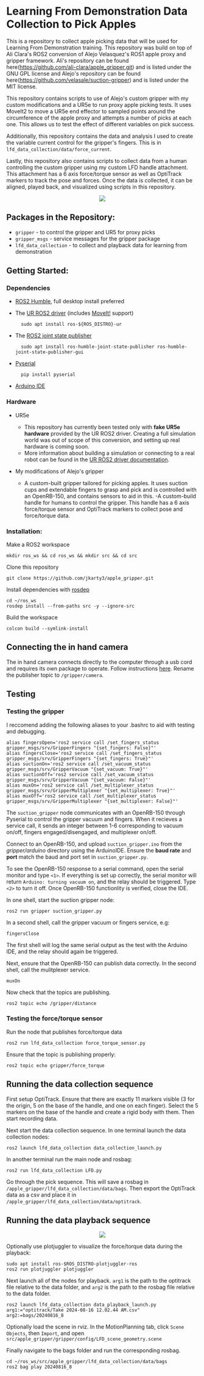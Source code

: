 # Learning From Demonstration Data Collection to Pick Apples

This is a repository to collect apple picking data that will be used for Learning From Demonstration training. This repository was build on top of Ali Clara's ROS2 conversion of Alejo Velasquez's ROS1 apple proxy and gripper framework. Ali's repository can be found here(https://github.com/ali-clara/apple_gripper.git) and is listed under the GNU GPL license and Alejo's repository can be found here(https://github.com/velasale/suction-gripper) and is listed under the MIT license.

This repository contains scripts to use of Alejo's custom gripper with my custom modifications and a UR5e to run proxy apple picking tests. It uses MoveIt2 to move a UR5e end effector to sampled points around the circumference of the apple proxy and attempts a number of picks at each one. This allows us to test the effect of different variables on pick success.

Additionally, this repository contains the data and analysis I used to create the variable current control for the gripper's fingers. This is in `lfd_data_collection/data/force_current`.

Lastly, this repository also contains scripts to collect data from a human controlling the custom gripper using my custom LFD handle attachment. This attachment has a 6 axis force/torque sensor as well as OptiTrack markers to track the pose and forces. Once the data is collected, it can be aligned, played back, and visualized using scripts in this repository.

<p align="center">
  <img src="doc/data_collection.jpg">
</p>


## Packages in the Repository:

- `gripper` - to control the gripper and UR5 for proxy picks
- `gripper_msgs` - service messages for the gripper package
- `lfd_data_collection` - to collect and playback data for learning from demonstration


## Getting Started:


### Dependencies

- [ROS2 Humble](https://docs.ros.org/en/humble/Installation/Ubuntu-Install-Debians.html), full desktop install preferred

- The [UR ROS2 driver](https://github.com/UniversalRobots/Universal_Robots_ROS2_Driver/tree/humble) (includes [MoveIt!](https://moveit.ros.org) support)

        sudo apt install ros-${ROS_DISTRO}-ur

- The [ROS2 joint state publisher](https://index.ros.org/p/joint_state_publisher/#humble)

        sudo apt install ros-humble-joint-state-publisher ros-humble-joint-state-publisher-gui

- [Pyserial](https://pyserial.readthedocs.io)

        pip install pyserial

- [Arduino IDE](https://docs.arduino.cc/software/ide-v2/tutorials/getting-started/ide-v2-downloading-and-installing/)

### Hardware

- UR5e
    - This repository has currently been tested only with **fake UR5e hardware** provided by the UR ROS2 driver. Creating a full simulation world was out of scope of this conversion, and setting up real hardware is coming soon.
    - More information about building a simulation or connecting to a real robot can be found in the [UR ROS2 driver documentation](https://docs.ros.org/en/ros2_packages/rolling/api/ur_robot_driver/index.html).

- My modifications of Alejo's gripper

    - A custom-built gripper tailored for picking apples. It uses suction cups and extendable fingers to grasp and pick and is controlled with an OpenRB-150, and contains sensors to aid in this.
    -A custom-build handle for humans to control the gripper. This handle has a 6 axis force/torque sensor and OptiTrack markers to collect pose and force/torque data.


### Installation:

Make a ROS2 workspace

    mkdir ros_ws && cd ros_ws && mkdir src && cd src

Clone this repository

    git clone https://github.com/jkarty3/apple_gripper.git

Install dependencies with [rosdep](https://docs.ros.org/en/humble/Tutorials/Intermediate/Rosdep.html)

    cd ~/ros_ws
    rosdep install --from-paths src -y --ignore-src

Build the workspace

    colcon build --symlink-install

## Connecting the in hand camera

The in hand camera connects directly to the computer through a usb cord and requires its own package to operate. Follow instructions [here](https://github.com/ANI717/ros2_camera_publish). Rename the publisher topic to `/gripper/camera`.

## Testing

### Testing the gripper

I reccomend adding the following aliases to your .bashrc to aid with testing and debugging.	
	
	alias fingersOpen='ros2 service call /set_fingers_status gripper_msgs/srv/GripperFingers "{set_fingers: False}"'
	alias fingersClose='ros2 service call /set_fingers_status gripper_msgs/srv/GripperFingers "{set_fingers: True}"'
	alias suctionOn='ros2 service call /set_vacuum_status gripper_msgs/srv/GripperVacuum "{set_vacuum: True}"'
	alias suctionOff='ros2 service call /set_vacuum_status gripper_msgs/srv/GripperVacuum "{set_vacuum: False}"'
	alias muxOn='ros2 service call /set_multiplexer_status gripper_msgs/srv/GripperMultiplexer "{set_multiplexer: True}"'
	alias muxOff='ros2 service call /set_multiplexer_status gripper_msgs/srv/GripperMultiplexer "{set_multiplexer: False}"'

The `suction_gripper` node communicates with an OpenRB-150 through Pyserial to control the gripper vacuum and fingers. When it recieves a service call, it sends an integer between 1-6 corresponding to vacuum on/off, fingers engaged/disengaged, and multiplexer on/off.

Connect to an OpenRB-150, and upload `suction_gripper.ino` from the *gripper/arduino* directory using the ArduinoIDE. Ensure the **baud rate** and **port** match the baud and port set in `suction_gripper.py`.

To see the OpenRB-150 response to a serial command, open the serial monitor and type `<1>`. If everything is set up correctly, the serial monitor will return `Arduino: turning vacuum on`, and the relay should be triggered. Type `<2>` to turn it off. Once OpenRB-150 functionlity is verified, close the IDE.

In one shell, start the suction gripper node:

    ros2 run gripper suction_gripper.py

In a second shell, call the gripper vacuum or fingers service, e.g:

    fingersClose

The first shell will log the same serial output as the test with the Arduino IDE, and the relay should again be triggered. 

Next, ensure that the OpenRB-150 can publish data correctly. In the second shell, call the mulitplexer service.

    muxOn

Now check that the topics are publishing.

    ros2 topic echo /gripper/distance

### Testing the force/torque sensor

Run the node that publishes force/torque data

    ros2 run lfd_data_collection force_torque_sensor.py

Ensure that the topic is publishing properly:

    ros2 topic echo gripper/force_torque

## Running the data collection sequence

First setup OptiTrack. Ensure that there are exactly 11 markers visible (3 for the origin, 5 on the base of the handle, and one on each finger). Select the 5 markers on the base of the handle and create a rigid body with them. Then start recording data.

Next start the data collection sequence. In one terminal launch the data collection nodes:

    ros2 launch lfd_data_collection data_collection_launch.py

In another terminal run the main node and rosbag:

    ros2 run lfd_data_collection LFD.py

Go through the pick sequence. This will save a rosbag in `/apple_gripper/lfd_data_collection/data/bags`. Then export the OptiTrack data as a csv and place it in `/apple_gripper/lfd_data_collection/data/optitrack`.

## Running the data playback sequence

<p align="center">
  <img src="doc/data_playback.png">
</p>

Optionally use plotjuggler to visualize the force/torque data during the playback:

    sudo apt install ros-$ROS_DISTRO-plotjuggler-ros
    ros2 run plotjuggler plotjuggler

Next launch all of the nodes for playback. `arg1` is the path to the optitrack file relative to the data folder, and `arg2` is the path to the rosbag file relative to the data folder.

    ros2 launch lfd_data_collection data_playback_launch.py arg1:="optitrack/Take 2024-08-16 12.02.44 AM.csv" arg2:=bags/20240816_8

Optionally load the scene in rviz. In the MotionPlanning tab, click `Scene Objects`, then `Import`, and open `src/apple_gripper/gripper/config/LFD_scene_geometry.scene`

Finally navigate to the bags folder and run the corresponding rosbag.

    cd ~/ros_ws/src/apple_gripper/lfd_data_collection/data/bags
    ros2 bag play 20240816_8


